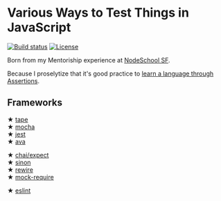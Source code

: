 # Various Ways to Test Things in JavaScript

  [![Build status][travis-img]][travis-url]
  [![License][license-img]][license-url]

Born from my Mentoriship experience at [NodeSchool SF](https://github.com/nodeschool/sanfrancisco/issues/239).

Because I proselytize that it's good practice to [learn a language through Assertions](http://blog.cantremember.com/learning-ruby-through-assertions-and-podcasts).


## Frameworks

&#x2605; [tape](https://github.com/substack/tape) <br />
&#x2605; [mocha](https://github.com/mochajs/mocha) <br />
&#x2605; [jest](https://github.com/facebook/jest) <br />
&#x2605; [ava](https://github.com/avajs/ava) <br />

&#x2605; [chai/expect](https://github.com/chaijs/chai) <br />
&#x2605; [sinon](https://github.com/sinonjs/sinon) <br />
&#x2605; [rewire](https://github.com/jhnns/rewire) <br />
&#x2605; [mock-require](https://github.com/boblauer/mock-require) <br />

&#x2605; [eslint](https://github.com/eslint/eslint) <br />


[travis-img]: https://img.shields.io/travis/cantremember/javascript-testing.svg?style=flat-square
[travis-url]: https://travis-ci.org/cantremember/javascript-testing
[license-img]: https://img.shields.io/badge/license-WTFPL-blue.svg?style=flat-square
[license-url]: http://www.wtfpl.net/
